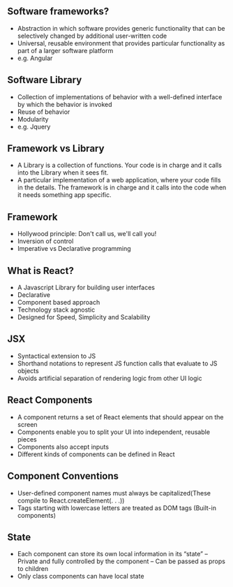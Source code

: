 ## Software frameworks?
- Abstraction in which software provides generic functionality that can be selectively changed by additional user-written code
- Universal, reusable environment that provides particular functionality as part of a larger software platform
- e.g. Angular

## Software Library
- Collection of implementations of behavior with a well-defined interface by which the behavior is invoked
- Reuse of behavior
- Modularity
- e.g. Jquery

## Framework vs Library
- A Library is a collection of functions. Your code is in charge and it calls into the Library when it sees fit.
- A particular implementation of a web application, where your code fills in the details. The framework is in charge and it calls into the code when it needs something app specific.

## Framework
- Hollywood principle: Don't call us, we'll call you!
- Inversion of control
- Imperative vs Declarative programming

## What is React?
- A Javascript Library for building user interfaces
- Declarative
- Component based approach
- Technology stack agnostic
- Designed for Speed, Simplicity and Scalability

## JSX
- Syntactical extension to JS
- Shorthand notations to represent JS function calls that evaluate to JS objects
- Avoids artificial separation of rendering logic from other UI logic

## React Components
- A component returns a set of React elements that should appear on the screen
- Components enable you to split your UI into independent, reusable pieces
- Components also accept inputs
- Different kinds of components can be defined in React

## Component Conventions
- User-defined component names must always be capitalized(These compile to React.createElement(. . .))
- Tags starting with lowercase letters are treated as DOM tags (Built-in components)

## State
- Each component can store its own local information in its “state”
  – Private and fully controlled by the component
  – Can be passed as props to children
- Only class components can have local state
